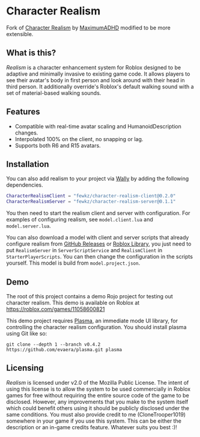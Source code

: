 # Character Realism

Fork of [Character Realism](https://github.com/MaximumADHD/Character-Realism) by
[MaximumADHD](https://github.com/MaximumADHD) modified to be more extensible.

## What is this?

_Realism_ is a character enhancement system for Roblox designed to be adaptive
and minimally invasive to existing game code. It allows players to see their
avatar's body in first person and look around with their head in third person.
It additionally override's Roblox's default walking sound with a set of
material-based walking sounds.

## Features

- Compatible with real-time avatar scaling and HumanoidDescription changes.
- Interpolated 100% on the client, no snapping or lag.
- Supports both R6 and R15 avatars.

## Installation

You can also add realism to your project via [Wally](https://wally.run/) by
adding the following dependencies.

```lua
CharacterRealismClient = "fewkz/character-realism-client@0.2.0"
CharacterRealismServer = "fewkz/character-realism-server@0.1.1"
```

You then need to start the realism client and server with configuration. For
examples of configuring realism, see `model.client.lua` and `model.server.lua`.

You can also download a model with client and server scripts that already
configure realism from
[GitHub Releases](https://github.com/fewkz/character-realism/releases) or
[Roblox Library](https://www.roblox.com/library/11082524851/Character-Realism),
you just need to put `RealismServer` in `ServerScriptService` and
`RealismClient` in `StarterPlayerScripts`. You can then change the configuration
in the scripts yourself. This model is build from `model.project.json`.

## Demo

The root of this project contains a demo Rojo project for testing out character
realism. This demo is available on Roblox at
https://roblox.com/games/11058600821

This demo project requires [Plasma](https://github.com/evaera/plasma), an
immediate mode UI library, for controlling the character realism configuration.
You should install plasma using Git like so:

```
git clone --depth 1 --branch v0.4.2 https://github.com/evaera/plasma.git plasma
```

## Licensing

_Realism_ is licensed under v2.0 of the Mozilla Public License. The intent of
using this license is to allow the system to be used commercially in Roblox
games for free without requiring the entire source code of the game to be
disclosed. However, any improvements that you make to the system itself which
could benefit others using it should be publicly disclosed under the same
conditions. You must also provide credit to me (CloneTrooper1019) somewhere in
your game if you use this system. This can be either the description or an
in-game credits feature. Whatever suits you best :)!
